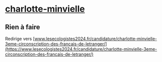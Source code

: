 # [charlotte-minvielle](https://nouveau-front-populaire-legislatives-2024.fr/charlotte-minvielle)

## Rien à faire
Redirige vers [www.lesecologistes2024.fr/candidature/charlotte-minvielle-3eme-circonscription-des-francais-de-letranger/](https://www.lesecologistes2024.fr/candidature/charlotte-minvielle-3eme-circonscription-des-francais-de-letranger/)